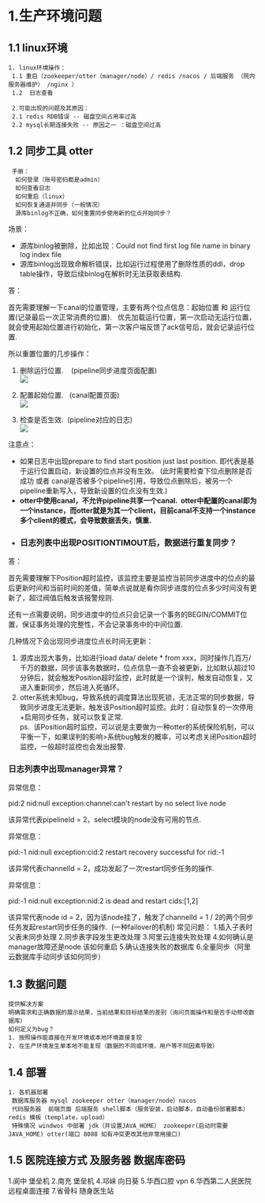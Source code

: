 # 1.生产环境问题
## 1.1 linux环境
	1. linux环境操作：
     1.1 重启（zookeeper/otter（manager/node）/ redis /nacos / 后端服务 （院内服务器维护） /nginx ） 
     1.2  日志查看
     
     2.可能出现的问题及其原因：
     2.1 redis RDB错误 -- 磁盘空间占用率过高
     2.2 mysql长期连接失败 -- 原因之一 ：磁盘空间过高
      
## 1.2 同步工具 otter
	 手册：
	  如何登录（账号密码都是admin）
	  如何查看日志
	  如何重启（linux）
	  如何恢复通道并同步（一般情况）
	  源库binlog不正确，如何重置同步使用新的位点开始同步？

场景：

-   源库binlog被删除，比如出现：Could not find first log file name in binary log index file
-   源库binlog出现致命解析错误，比如运行过程使用了删除性质的ddl，drop table操作，导致后续binlog在解析时无法获取表结构. 

答：

首先需要理解一下canal的位置管理，主要有两个位点信息：起始位置 和 运行位置(记录最后一次正常消费的位置).   优先加载运行位置，第一次启动无运行位置，就会使用起始位置进行初始化，第一次客户端反馈了ack信号后，就会记录运行位置.   

所以重置位置的几步操作：

1.  删除运行位置.    (pipeline同步进度页面配置)  
    ![](https://camo.githubusercontent.com/5f35095cf0eb7abfcd4be53703e47fd2ac07a3c7c0aecb4feb2a56ce0ca237fc/687474703a2f2f646c322e69746579652e636f6d2f75706c6f61642f6174746163686d656e742f303039302f313633302f36623962353965662d343137352d336539622d616433352d6437336130643730383866622e706e67)  
      
    
2.  配置起始位置.   (canal配置页面)  
    ![](https://camo.githubusercontent.com/ca93c9c51abb2f2e59f747c31951525e0e9501550384048b6271183441854f83/687474703a2f2f646c322e69746579652e636f6d2f75706c6f61642f6174746163686d656e742f303039302f313633362f39663865633062332d353165392d333231662d613562372d3732353739326430366633312e706e67)
3.  检查是否生效.  (pipeline对应的日志)  
    ![](https://camo.githubusercontent.com/f80f7a1335ff5864f0737f42815fc2a2395822e4e4fc9c12cc2a4469f1a75782/687474703a2f2f646c322e69746579652e636f6d2f75706c6f61642f6174746163686d656e742f303039302f313632362f61316565376363362d373735642d333765332d396566342d6564636561333063363436302e706e67)

注意点：

-   如果日志中出现prepare to find start position just last position. 即代表是基于运行位置启动，新设置的位点并没有生效。 (此时需要检查下位点删除是否成功 或者 canal是否被多个pipeline引用，导致位点删除后，被另一个pipeline重新写入，导致新设置的位点没有生效.)
-   **otter中使用canal，不允许pipeline共享一个canal.  otter中配置的canal即为一个instance，而otter就是为其一个client，目前canal不支持一个instance多个client的模式，会导致数据丢失，慎重.** 
- ### 日志列表中出现POSITIONTIMOUT后，数据进行重复同步？

答：

首先需要理解下Position超时监控，该监控主要是监控当前同步进度中的位点的最后更新时间和当前时间的差值，简单点说就是看你同步进度的位点多少时间没有更新了，超过阀值后触发该报警规则. 

还有一点需要说明，同步进度中的位点只会记录一个事务的BEGIN/COMMIT位置，保证事务处理的完整性，不会记录事务中的中间位置. 

几种情况下会出现同步进度位点长时间无更新：

1.  源库出现大事务，比如进行load data/ delete * from xxx，同时操作几百万/千万的数据，同步该事务数据时，位点信息一直不会被更新，比如默认超过10分钟后，就会触发Position超时监控，此时就是一个误判，触发自动恢复，又进入重新同步，然后进入死循环。
2.  otter系统未知bug，导致系统的调度算法出现死锁，无法正常的同步数据，导致同步进度无法更新，触发该Position超时监控。此时：自动恢复的一次停用+启用同步任务，就可以恢复正常.   
    ps.  该Position超时监控，可以说是主要做为一种otter的系统保险机制，可以平衡一下，如果误判的影响>系统bug触发的概率，可以考虑关闭Position超时监控，一般超时监控也会发出报警.
### 日志列表中出现manager异常？

异常信息：

pid:2 nid:null exception:channel:can't restart by no select live node

该异常代表pipelineId = 2，select模块的node没有可用的节点. 

异常信息：

pid:-1 nid:null exception:cid:2 restart recovery successful for rid:-1

该异常代表channelId = 2，成功发起了一次restart同步任务的操作. 

异常信息：

pid:-1 nid:null exception:nid:2 is dead and restart cids:[1,2]

该异常代表node id = 2，因为该node挂了，触发了channelId = 1 / 2的两个同步任务发起restart同步任务的操作.  (一种failover的机制)
	常见问题：
	  1.插入子表时父表未同步处理
	  2.同步表字段发生更改处理
	  3.阿里云连接失败处理
	  4.如何确认是manager故障还是node 该如何重启
	  5.确认连接失败的数据库
	  6.全量同步（阿里云数据库手动同步该如何同步）
	  
## 1.3 数据问题 
	提供解决方案
	明确需求和正确数据的展示结果，当前结果和目标结果的差别（询问页面操作和是否手动修改数据库）
	如何定义为bug？
	1. 按照操作能直接在开发环境或本地环境直接复现
	2. 在生产环境发生单本地不能复现（数据的不同或环境，用户等不同因素导致）
		
## 1.4 部署
	1. 各机器部署
	 数据库服务器 mysql zookeeper otter（manager/node）nacos
	 代码服务器  前端页面 后端服务 shell脚本（服务安装，启动脚本，自动备份部署脚本）redis 模板（template，upload）
	 特殊情况 windwos 中部署 jdk（并设置JAVA_HOME） zookeeper(启动时需要JAVA_HOME) otter(端口 8088 如有冲突更改其他非常用接口)
	 
## 1.5 医院连接方式 及服务器 数据库密码
 1.阆中
    堡垒机
 2.南充
     堡垒机
 4.邛崃
     向日葵
 5.华西口腔
      vpn
 6.华西第二人民医院
       远程桌面连接
 7.省骨科
       随身医生站
 


	 
